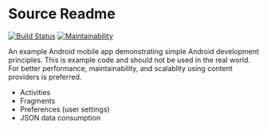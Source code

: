 # Source Readme
[![Build Status](https://travis-ci.org/matthewsommer/popular_movies.svg?branch=master)](https://travis-ci.org/matthewsommer/popular_movies)
 [![Maintainability](https://api.codeclimate.com/v1/badges/90b3674d13215324e25d/maintainability)](https://codeclimate.com/github/matthewsommer/popular_movies/maintainability)

An example Android mobile app demonstrating simple Android development principles. This is example code and should not be used in the real world. For better performance, maintainability, and scalablity  using content providers is preferred.

* Activities
* Fragments
* Preferences (user settings)
* JSON data consumption
